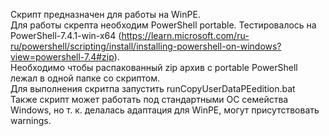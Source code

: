 Скрипт предназначен для работы на WinPE.  
Для работы скрепта необходим PowerShell portable. Тестировалось на PowerShell-7.4.1-win-x64 (https://learn.microsoft.com/ru-ru/powershell/scripting/install/installing-powershell-on-windows?view=powershell-7.4#zip).  
Необходимо чтобы распакованный zip архив с portable PowerShell лежал в одной папке со скриптом.  
Для выполнения скритпа запустить runCopyUserDataPEedition.bat  
Также скрипт может работать под стандартными ОС семейства Windows, но т. к. делалась адаптация для WinPE, могут присутствовать warnings.  
